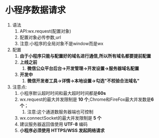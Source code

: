 # 小程序数据请求

1. 语法
   1. API:wx.request(配置对象)
   2. 配置对象必传参数,url
   3. 注意:小程序的全局对象不是window而是wx
2. 配置
   1. **由于小程序只能与配置好的域名进行通信,所以所有域名都要提前配置**
   2. **上线之前**
      1. **微信公众平台后台->开发管理->开发设置->服务器域名配置**
   3. **开发中**
      1. **微信开发者工具->详情->本地设置->勾选"不校验合法域名"**
3. 注意点:
   1. 小程序默认超时时间和最大超时时间都是**60s**
   2. wx.request的最大并发限制是 **10 个**,Chrome和FireFox最大并发数是**6个**；
      1. 注意:这个通道数服务器端也可控制
   3. wx.connectSocket的最大并发限制是 **5 个**
   4. 建议服务器返回值使用 **UTF-8** 编码
   5. **小程序必须使用 HTTPS/WSS 发起网络请求**

